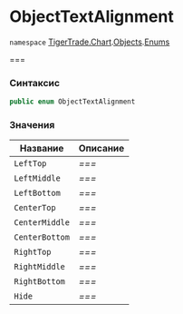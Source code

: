 # ObjectTextAlignment

`namespace` [TigerTrade.Chart](../../../../).[Objects](../).[Enums](./)

\===

### Синтаксис

```csharp
public enum ObjectTextAlignment
```

### Значения

| Название       | Описание |
| -------------- | -------- |
| `LeftTop`      | _===_    |
| `LeftMiddle`   | _===_    |
| `LeftBottom`   | _===_    |
| `CenterTop`    | _===_    |
| `CenterMiddle` | _===_    |
| `CenterBottom` | _===_    |
| `RightTop`     | _===_    |
| `RightMiddle`  | _===_    |
| `RightBottom`  | _===_    |
| `Hide`         | _===_    |

